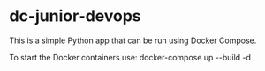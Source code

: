 # dc-junior-devops
This is a simple Python app that can be run using Docker Compose.

To start the Docker containers use:
    docker-compose up --build -d
